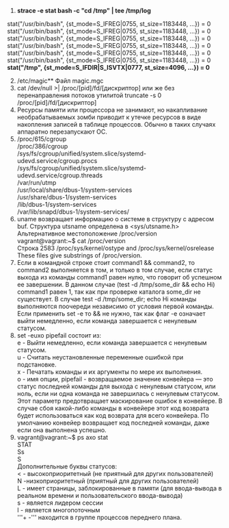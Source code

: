 1.  **strace -e stat bash -c "cd /tmp" | tee /tmp/log**    

stat("/usr/bin/bash", {st_mode=S_IFREG|0755, st_size=1183448, ...}) = 0  
stat("/usr/bin/bash", {st_mode=S_IFREG|0755, st_size=1183448, ...}) = 0  
stat("/usr/bin/bash", {st_mode=S_IFREG|0755, st_size=1183448, ...}) = 0  
stat("/usr/bin/bash", {st_mode=S_IFREG|0755, st_size=1183448, ...}) = 0  
stat("/usr/bin/bash", {st_mode=S_IFREG|0755, st_size=1183448, ...}) = 0  
stat("/usr/bin/bash", {st_mode=S_IFREG|0755, st_size=1183448, ...}) = 0  
**stat("/tmp", {st_mode=S_IFDIR|S_ISVTX|0777, st_size=4096, ...}) = 0**  

2. /etc/magic**  Файл magic.mgc  
3. cat /dev/null >| /proc/[pid]/fd/[дискриптор] или же без перенаправления потоков утилитой truncate -s 0 /proc/[pid]/fd/[дискриптор]   
4. Ресурсы памяти или процессора не занимают, но накапливание необрабатываемых зомби приводит к утечке ресурсов в виде накопления записей в таблице процессов. Обычно в таких случаях аппаратно перезапускают ОС.  
5.  /proc/615/cgroup  
    /proc/386/cgroup  
    /sys/fs/cgroup/unified/system.slice/systemd-udevd.service/cgroup.procs  
    /sys/fs/cgroup/unified/system.slice/systemd-udevd.service/cgroup.threads  
    /var/run/utmp  
    /usr/local/share/dbus-1/system-services  
    /usr/share/dbus-1/system-services  
    /lib/dbus-1/system-services  
    /var/lib/snapd/dbus-1/system-services/  
6. uname возвращает информацию о системе в структуру с адресом buf. Структура utsname определена в <sys/utsname.h>   
   Альтернативное местоположение /proc/version  
   vagrant@vagrant:~$ cat /proc/version   
   Строка 2583 /proc/sys/kernel/ostype and /proc/sys/kernel/osrelease  
              These files give substrings of /proc/version.  
7. Если в командной строке стоит command1 && command2, то command2 выполняется в том, и только в том случае, если статус выхода из команды command1 равен нулю, что говорит об    успешном ее завершении. В данном случае (test -d /tmp/some_dir && echo Hi) command1 равен 1, так как при проверке каталога some_dir не существует. В случае test -d /tmp/some_dir; echo Hi команды выполняются поочереди независимо от условия первой команды.  Если применить set -e то && не нужно, так как флаг -e означает выйти немедленно, если команда завершается с ненулевым статусом.   
8. set -euxo pipefail состоит из:  
   e - Выйти немедленно, если команда завершается с ненулевым статусом.  
   u - Считать неустановленные переменные ошибкой при подстановке.   
   x - Печатать команды и их аргументы по мере их выполнения.  
   o - имя опции, pipefail - возвращаемое значение конвейера — это статус последней команды для выхода с ненулевым статусом, или ноль, если ни одна команда не завершилась с    ненулевым статусом. Этот параметр предотвращает маскирование ошибок в конвейере. В случае сбоя какой-либо команды в конвейере этот код возврата будет использоваться как код возврата для всего конвейера. По умолчанию конвейер возвращает код последней команды, даже если она выполнена успешно.
9. vagrant@vagrant:~$ ps axo stat  
   STAT  
   Ss  
   S  
   Дополнительные буквы статусов:  
   < - высокоприоритетный (не приятный для других пользователей)  
   N -низкоприоритетный (приятный для других пользователей)  
   L - имеет страницы, заблокированные в памяти (для ввода-вывода в реальном времени и пользовательского ввода-вывода)  
   s - является лидером сессии  
   l - является многопоточным  
   '''+ -''' находится в группе процессов переднего плана.    
              
   
  

